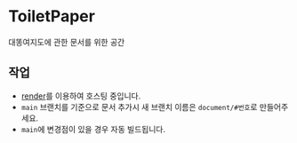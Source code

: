 # ToiletPaper

대똥여지도에 관한 문서를 위한 공간

## 작업

- [render](https://render.com/)를 이용하여 호스팅 중입니다.
- `main` 브랜치를 기준으로 문서 추가시 새 브랜치 이름은 `document/#번호`로 만들어주세요.
- `main`에 변경점이 있을 경우 자동 빌드됩니다.
